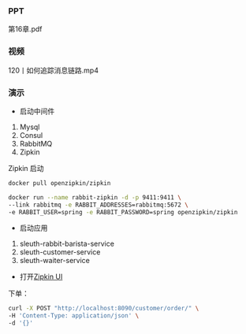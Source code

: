 ### PPT
第16章.pdf

### 视频
120丨如何追踪消息链路.mp4

### 演示

* 启动中间件
1. Mysql
2. Consul
3. RabbitMQ
4. Zipkin

Zipkin 启动
```bash
docker pull openzipkin/zipkin

docker run --name rabbit-zipkin -d -p 9411:9411 \
--link rabbitmq -e RABBIT_ADDRESSES=rabbitmq:5672 \
-e RABBIT_USER=spring -e RABBIT_PASSWORD=spring openzipkin/zipkin
```

* 启动应用
1. sleuth-rabbit-barista-service
2. sleuth-customer-service
3. sleuth-waiter-service

* 打开[Zipkin UI](http://localhost:9411/)


下单：
```bash
curl -X POST "http://localhost:8090/customer/order/" \
-H 'Content-Type: application/json' \
-d '{}'
```